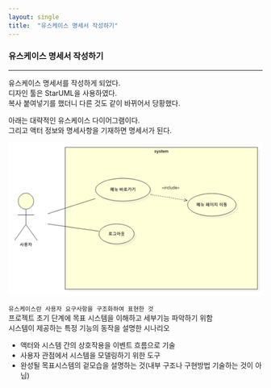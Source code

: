 ```yaml
---
layout: single
title:  "유스케이스 명세서 작성하기"
---
```

### 유스케이스 명세서 작성하기  
***
유스케이스 명세서를 작성하게 되었다.    
디자인 툴은 StarUML을 사용하였다.  
복사 붙여넣기를 했더니 다른 것도 같이 바뀌어서 당황했다.   

아래는  대략적인 유스케이스 다이어그램이다.  
그리고 액터 정보와 명세사항을 기재하면 명세서가 된다.  

![유스케이스이미지](/assets/유스케이스.png)


`유스케이스란 사용자 요구사항을 구조화하여 표현한 것`  
프로젝트 초기 단계에 목표 시스템을 이해하고 세부기능 파악하기 위함   
시스템이 제공하는 특정 기능의 동작을 설명한 시나리오  
 - 액터와 시스템 간의 상호작용을 이벤트 흐름으로 기술  
 - 사용자 관점에서 시스템을 모델링하기 위한 도구  
 - 완성될 목표시스템의 겉모습을 설명하는 것(내부 구조나 구현방법 기술하는 것이 아님)  
   

